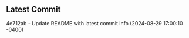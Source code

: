 
## Latest Commit
4e712ab - Update README with latest commit info (2024-08-29 17:00:10 -0400) <Yunxi-Zhou>
